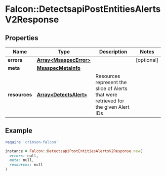 # Falcon::DetectsapiPostEntitiesAlertsV2Response

## Properties

| Name | Type | Description | Notes |
| ---- | ---- | ----------- | ----- |
| **errors** | [**Array&lt;MsaspecError&gt;**](MsaspecError.md) |  | [optional] |
| **meta** | [**MsaspecMetaInfo**](MsaspecMetaInfo.md) |  |  |
| **resources** | [**Array&lt;DetectsAlert&gt;**](DetectsAlert.md) | Resources represent the slice of Alerts that were retrieved for the given Alert IDs |  |

## Example

```ruby
require 'crimson-falcon'

instance = Falcon::DetectsapiPostEntitiesAlertsV2Response.new(
  errors: null,
  meta: null,
  resources: null
)
```

